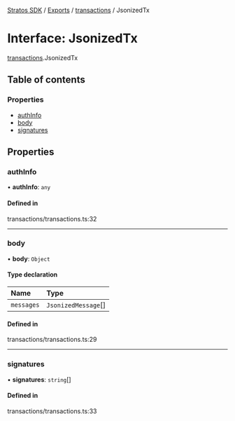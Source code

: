 [Stratos SDK](../README.md) / [Exports](../modules.md) / [transactions](../modules/transactions.md) / JsonizedTx

# Interface: JsonizedTx

[transactions](../modules/transactions.md).JsonizedTx

## Table of contents

### Properties

- [authInfo](transactions.JsonizedTx.md#authinfo)
- [body](transactions.JsonizedTx.md#body)
- [signatures](transactions.JsonizedTx.md#signatures)

## Properties

### authInfo

• **authInfo**: `any`

#### Defined in

transactions/transactions.ts:32

___

### body

• **body**: `Object`

#### Type declaration

| Name | Type |
| :------ | :------ |
| `messages` | `JsonizedMessage`[] |

#### Defined in

transactions/transactions.ts:29

___

### signatures

• **signatures**: `string`[]

#### Defined in

transactions/transactions.ts:33
